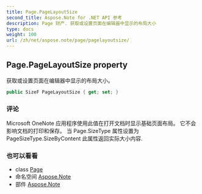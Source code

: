 ```yaml
---
title: Page.PageLayoutSize
second_title: Aspose.Note for .NET API 参考
description: Page 财产. 获取或设置页面在编辑器中显示的布局大小
type: docs
weight: 100
url: /zh/net/aspose.note/page/pagelayoutsize/
---
```

## Page.PageLayoutSize property

获取或设置页面在编辑器中显示的布局大小。

```csharp
public SizeF PageLayoutSize { get; set; }
```

### 评论

Microsoft OneNote 应用程序使用此值在打开文档时显示基础页面布局。 它不会影响文档的打印和保存。 当 Page.SizeType 属性设置为 PageSizeType.SizeByContent 此属性返回实际大小内容.

### 也可以看看

* class [Page](../)
* 命名空间 [Aspose.Note](../../page/)
* 部件 [Aspose.Note](../../../)


